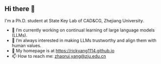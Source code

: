 ## Hi there 👋

I'm a Ph.D. student at State Key Lab of CAD&CG, Zhejiang University.

- 🔭 I’m currently working on continual learning of large language models (LLMs).
- 🌱 I’m always interested in making LLMs trustworthy and align them with human values.
- 👯 My homepage is at https://rickyang1114.github.io
- 📫 How to reach me: zhaorui.yang@zju.edu.cn
